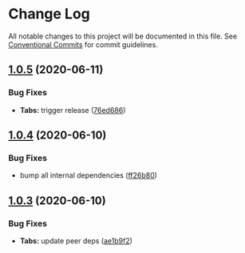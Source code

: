# Change Log

All notable changes to this project will be documented in this file.
See [Conventional Commits](https://conventionalcommits.org) for commit guidelines.

## [1.0.5](https://github.com/GetTerminus/terminus-oss/compare/@terminus/ui-tabs@1.0.4...@terminus/ui-tabs@1.0.5) (2020-06-11)


### Bug Fixes

* **Tabs:** trigger release ([76ed686](https://github.com/GetTerminus/terminus-oss/commit/76ed68633fb409ebe169f20a3f320dd3bd56bec1))





## [1.0.4](https://github.com/GetTerminus/terminus-oss/compare/@terminus/ui-tabs@1.0.3...@terminus/ui-tabs@1.0.4) (2020-06-10)


### Bug Fixes

* bump all internal dependencies ([ff26b80](https://github.com/GetTerminus/terminus-oss/commit/ff26b806bb599401f006996be5b567a378e68ef3))





## [1.0.3](https://github.com/GetTerminus/terminus-oss/compare/@terminus/ui-tabs@1.0.2...@terminus/ui-tabs@1.0.3) (2020-06-10)


### Bug Fixes

* **Tabs:** update peer deps ([ae1b9f2](https://github.com/GetTerminus/terminus-oss/commit/ae1b9f2a68fe8f4410da297069c466208b32efd1))
